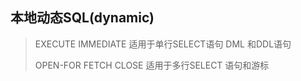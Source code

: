 ## 本地动态SQL(dynamic)

> EXECUTE IMMEDIATE 适用于单行SELECT语句 DML 和DDL语句
>
> OPEN-FOR   FETCH  CLOSE 适用于多行SELECT 语句和游标
>
> 
>
> 